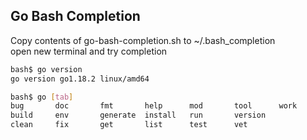 ## Go Bash Completion

Copy contents of go-bash-completion.sh to ~/.bash_completion  
open new terminal and try completion


```sh
bash$ go version 
go version go1.18.2 linux/amd64

bash$ go [tab]
bug       doc       fmt       help      mod       tool      work      
build     env       generate  install   run       version   
clean     fix       get       list      test      vet 
```
